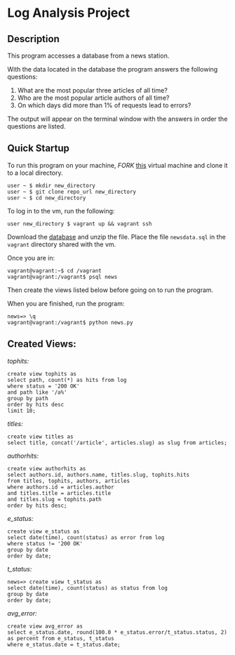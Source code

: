 # Log Analysis Project

## Description
This program accesses a database from a news station.

With the data located in the database the program answers the following questions:

1. What are the most popular three articles of all time?
2. Who are the most popular article authors of all time?
3. On which days did more than 1% of requests lead to errors?

The output will appear on the terminal window with the answers in order the questions are listed.

## Quick Startup
To run this program on your machine, _FORK_ [this](https://github.com/jtruelas/Log-Analysis-Project.git) virtual machine and clone it to a local directory.
```
user ~ $ mkdir new_directory
user ~ $ git clone repo_url new_directory
user ~ $ cd new_directory
```
To log in to the vm, run the following:
```
user new_directory $ vagrant up && vagrant ssh
```
Download the [database](https://d17h27t6h515a5.cloudfront.net/topher/2016/August/57b5f748_newsdata/newsdata.zip) and unzip the file. Place the file `newsdata.sql` in the `vagrant` directory shared with the vm.

Once you are in:
```
vagrant@vagrant:~$ cd /vagrant
vagrant@vagrant:/vagrant$ psql news
```
Then create the views listed below before going on to run the program.

When you are finished, run the program:
```
news=> \q
vagrant@vagrant:/vagrant$ python news.py
```
## Created Views:
_tophits:_
```
create view tophits as
select path, count(*) as hits from log
where status = '200 OK'
and path like '/a%'
group by path
order by hits desc
limit 10;
```
_titles:_
```
create view titles as
select title, concat('/article', articles.slug) as slug from articles;
```
_authorhits:_
```
create view authorhits as
select authors.id, authors.name, titles.slug, tophits.hits
from titles, tophits, authors, articles
where authors.id = articles.author
and titles.title = articles.title
and titles.slug = tophits.path
order by hits desc;
```
*e_status:*
```
create view e_status as 
select date(time), count(status) as error from log
where status != '200 OK'
group by date
order by date;
```
*t_status:*
```
news=> create view t_status as
select date(time), count(status) as status from log
group by date
order by date;
```
*avg_error:*
```
create view avg_error as
select e_status.date, round(100.0 * e_status.error/t_status.status, 2) as percent from e_status, t_status
where e_status.date = t_status.date;
```
